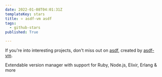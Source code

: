 ```yaml
---
date: 2022-01-08T04:01:31Z
templateKey: stars
title: ⭐ asdf-vm asdf
tags:
  - github-stars
published: True

---
```


If you're into interesting projects, don't miss out on [asdf](https://github.com/asdf-vm/asdf), created by [asdf-vm](https://github.com/asdf-vm).

Extendable version manager with support for Ruby, Node.js, Elixir, Erlang & more
